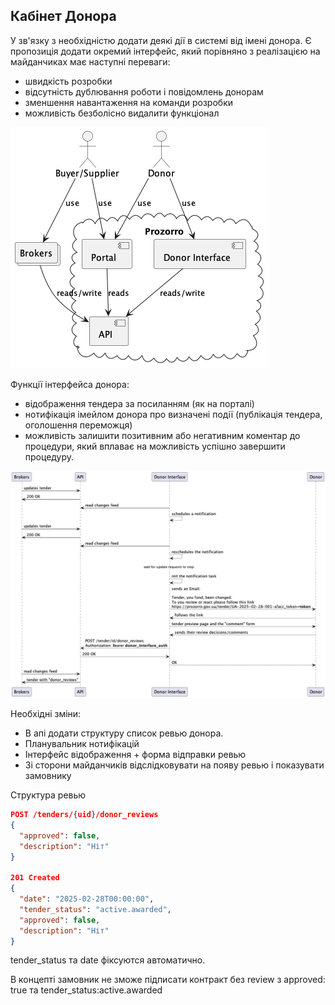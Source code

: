 Кабінет Донора
--------------

У зв'язку з необхідністю додати деякі дії в системі від імені донора.
Є пропозиція додати окремий інтерфейс, який порівняно з реалізацією на майданчиках має наступні переваги:
- швидкість розробки
- відсутність дублювання роботи і повідомлень донорам
- зменшення навантаження на команди розробки
- можливість безболісно видалити функціонал

![alt text](components.png)

Функції інтерфейса донора:
- відображення тендера за посиланням (як на порталі)
- нотифікація імейлом донора про визначені події (публікація тендера, оголошення переможця)
- можливість залишити позитивним або негативним коментар до процедури, який вплаває на можливість успішно завершити процедуру.

![alt text](sequences.png)


Необхідні зміни:
- В апі додати структуру список ревью донора.
- Планувальник нотифікацій
- Інтерфейс відображення + форма відправки ревью
- Зі сторони майданчиків відслідковувати на появу ревью і показувати замовнику


Структура ревью
```json
POST /tenders/{uid}/donor_reviews
{
  "approved": false,
  "description": "Ніт"
}

201 Created
{
  "date": "2025-02-28T00:00:00",
  "tender_status": "active.awarded",
  "approved": false,
  "description": "Ніт"
}
```
tender_status та date фіксуются автоматично.


В концепті замовник не зможе підписати контракт 
без review з approved: true та tender_status:active.awarded
